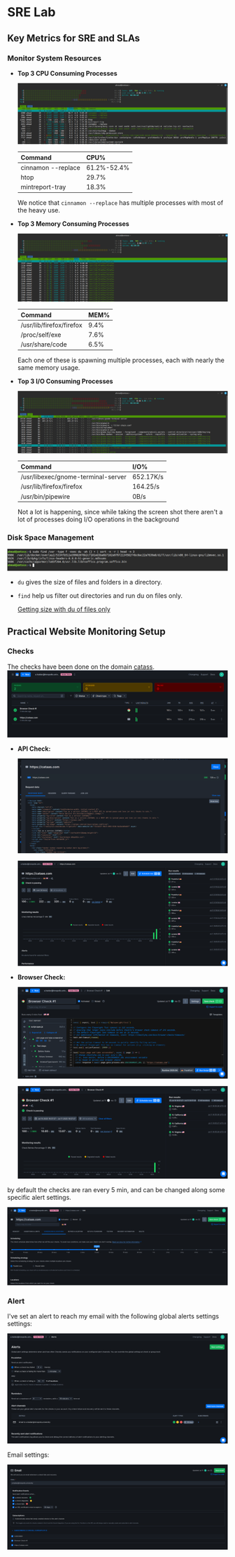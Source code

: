 # SRE Lab

## Key Metrics for SRE and SLAs

### Monitor System Resources

* **Top 3 CPU Consuming Processes**

    ![cpu usage](src/htop-cpu.png)

    |Command | CPU% |
    |---------|------|
    |cinnamon --replace  | 61.2%-52.4%  |
    |htop    | 29.7%  |
    |mintreport-tray  | 18.3%  |

    We notice that `cinnamon --replace` has multiple processes with most of the heavy use.

* **Top 3 Memory Consuming Processes**

    ![memory usage](src/htop-mem.png)

    |Command | MEM% |
    |---------|------|
    |/usr/lib/firefox/firefox  | 9.4%  |
    |/proc/self/exe| 7.6%  |
    | /usr/share/code    | 6.5%  |

    Each one of these is spawning multiple processes, each with nearly the same memory usage.

* **Top 3 I/O Consuming Processes**

    ![I/O usage](src/htop-io.png)

    |Command | I/O% |
    |--------|--------------|
    |/usr/libexec/gnome-terminal-server   | 652.17K/s |
    |/usr/lib/firefox/firefox  | 164.25/s  |
    |/usr/bin/pipewire      | 0B/s  |

    Not a lot is happening, since while taking the screen shot there aren't a lot of processes doing I/O operations in the background

### Disk Space Management

![disk usage in var](src/du-files.png)

* `du` gives the size of files and folders in a directory.
* `find` help us filter out directories and run du on files only.

    [Getting size with du of files only](https://unix.stackexchange.com/questions/22432/getting-size-with-du-of-files-only?utm_source=chatgpt.com)

## Practical Website Monitoring Setup

### Checks

The checks have been done on the domain [catass](https://cataas.com).
![checks](src/checks.png)

* **API Check:**

    ![api check 1](src/api-check.png)

    ![api check 2](src/api-check2.png)

* **Browser Check:**

    ![browser check 1](src/browser-check.png)

    ![browser check 2](src/browser-check2.png)

by default the checks are ran every 5 min, and can be changed along some specific alert settings.

![settings example](src/api-check-settings.png)

### Alert

I've set an alert to reach my email with the following global alerts settings settings:

![alert settings](src/alerts-settings.png)

Email settings:

![email settings](src/alert-email-integration.png)

